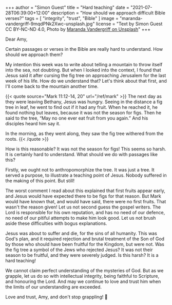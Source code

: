 +++
author = "Simon Guest"
title = "Hard teaching"
date = "2021-07-28T06:39:00+12:00"
description = "How should we approach difficult Bible verses?"
tags = [ "integrity", "trust", "Bible" ]
image = "maranda-vandergriff-9mqdPNk2Xwc-unsplash.jpg"
license = "Text by Simon Guest CC BY-NC-ND 4.0, Photo by [Maranda Vandergriff on Unsplash](https://unsplash.com/photos/9mqdPNk2Xwc)"
+++

Dear Amy,

Certain passages or verses in the Bible are really hard to understand. How should we approach them?

My intention this week was to write about telling a mountain to throw itself into the sea, not doubting. But when I looked into the context, I found that Jesus said it after cursing the fig tree on approaching Jerusalem for the last week of his life. How do we understand that? Let's think about that first, and I'll come back to the mountain another time.

{{< quote source="Mark 11:12-14, 20" url="/ref/mark" >}}
The next day as they were leaving Bethany, Jesus was hungry. Seeing in the distance a fig tree in leaf, he went to find out if it had any fruit. When he reached it, he found nothing but leaves, because it was not the season for figs. Then he said to the tree, “May no one ever eat fruit from you again.” And his disciples heard him say it.

In the morning, as they went along, they saw the fig tree withered from the roots.
{{< /quote >}}

How is this reasonable? It was not the season for figs! This seems so harsh. It is certainly hard to understand. What should we do with passages like this?

Firstly, we ought not to anthropomorphize the tree. It was just a tree. It served a purpose, to illustrate a teaching point of Jesus. Nobody suffered in the making of this point. But still!

The worst comment I read about this explained that first fruits appear early, and Jesus would have expected there to be figs for that reason. But Mark would have known that, and would have said, there were no first fruits. That wasn't the reason given! Let us not second guess the gospel writers. The Lord is responsible for his own reputation, and has no need of our defence, no need of our pitiful attempts to make him look good. Let us not brush aside these difficulties with bogus explanations.

Jesus was about to suffer and die, for the sins of all humanity. This was God's plan, and it required rejection and brutal treatment of the Son of God by those who should have been fruitful for the Kingdom, but were not. Was the fig tree a symbol of the Jews who rejected Jesus? It was not their season to be fruitful, and they were severely judged. Is this harsh? It is a hard teaching!

We cannot claim perfect understanding of the mysteries of God. But as we grapple, let us do so with intellectual integrity, being faithful to Scripture, and honouring the Lord. And may we continue to love and trust him when the limits of our understanding are exceeded.

Love and trust, Amy, and don't stop grappling! 🙏
